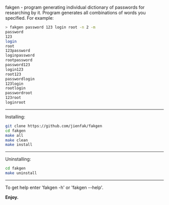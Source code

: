 
fakgen - program generating individual dictionary of passwords for researching by it.
Program generates all combinations of words you specified.
For example:
```sh
> fakgen password 123 login root -n 2 -m
password
123
login
root
123password
loginpassword
rootpassword
password123
login123
root123
passwordlogin
123login
rootlogin
passwordroot
123root
loginroot
```
---
Installing:
```sh
git clone https://github.com/jienfak/fakgen
cd fakgen
make all
make clean
make install
```
---
Uninstalling:
```sh
cd fakgen
make uninstall
```
---
To get help enter 'fakgen -h' or 'fakgen --help'.

**Enjoy.**
